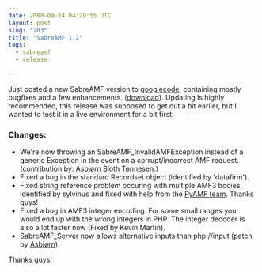 ```yaml
---
date: 2008-09-14 04:29:55 UTC
layout: post
slug: "203"
title: "SabreAMF 1.2"
tags:
  - sabreamf
  - release

---
```

<p>Just posted a new SabreAMF version to <a href="http://code.google.com/p/sabreamf/">googlecode</a>, containing mostly bugfixes and a few enhancements. (<a href="http://code.google.com/p/sabreamf/downloads/list?saved=1&ts=1221340561">download</a>). Updating is highly recommended, this release was supposed to get out a bit earlier, but I wanted to test it in a live environment for a bit first.</p>

<h3>Changes:</h3>

<ul>
  <li>We're now throwing an SabreAMF_InvalidAMFException instead of a generic Exception in the event on a corrupt/incorrect AMF request. (contribution by: <a href="http://lila.io/">Asbjørn Sloth Tønnesen</a>.)</li>
  <li>Fixed a bug in the standard Recordset object (identified by 'datafirm').</li>
  <li>Fixed string reference problem occuring with multiple AMF3 bodies, identified by sylvinus and fixed with help from the <a href="http://pyamf.org/">PyAMF team</a>. Thanks guys!</li>
  <li>Fixed a bug in AMF3 integer encoding. For some small ranges you would end up with the wrong integers in PHP. The integer decoder is also a lot faster now (Fixed by Kevin Martin).</li>
  <li>SabreAMF_Server now allows alternative inputs than php://input (patch by <a href="http://lila.io/">Asbjørn</a>).</li>
</ul>

<p>Thanks guys!</p>
